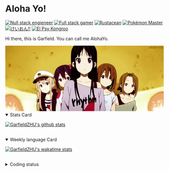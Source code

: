 # Aloha Yo!

[![Null stack engieneer](https://img.shields.io/badge/-Null_stack_engineer-a890f0)](https://github.com/GarfieldZHU)
[![Full stack gamer](https://img.shields.io/badge/-Full_stack_gamer-78c850)](https://steamcommunity.com/profiles/76561198092274492/)
[![Rustacean](https://img.shields.io/badge/-Rustacean-f74c00)](https://www.rust-lang.org/)
[![Pokémon Master](https://img.shields.io/badge/-Pokémon_Master-f8d030)](https://www.pokemon.com/us/pokedex/)
[![けいおん!!](https://img.shields.io/badge/-けいおん!!-f85888)](https://ja.wikipedia.org/wiki/%E6%94%BE%E8%AA%B2%E5%BE%8C%E3%83%86%E3%82%A3%E3%83%BC%E3%82%BF%E3%82%A4%E3%83%A0_(%E3%82%A2%E3%83%AB%E3%83%90%E3%83%A0))
[![El Psy Kongroo](https://img.shields.io/badge/-El_Psy_Kongroo-6890f0)](https://mzh.moegirl.org.cn/zh-hans/El_psy_congroo)


Hi there, this is Garfield. You can call me AlohaYo. 

<img width="640" src="https://raw.githubusercontent.com/GarfieldZHU/GarfieldZHU/master/assets/k-on-5.webp" />


<details open>
<summary>Stats Card</summary>
 
[![GarfieldZHU's github stats](https://github-readme-stats.vercel.app/api?username=GarfieldZHU&show_icons=true&theme=tokyonight)](https://github.com/anuraghazra/github-readme-stats)
 
</details>

<br/>

<details open>
<summary>Weekly language Card</summary>
 
[![GarfieldZHU's wakatime stats](https://github-readme-stats.vercel.app/api/wakatime?username=AlohaYo&theme=nightowl&layout=compact)](https://github.com/GarfieldZHU/GarfieldZHU)


<br/>

</details>

<details>

<summary>Coding status</summary>

<br/>

<!--START_SECTION:waka-->
**🐱 My GitHub Data** 

> 🏆 521 Contributions in the Year 2021
 > 
> 📦 496.4 kB Used in GitHub's Storage 
 > 
> 🚫 Not Opted to Hire
 > 
> 📜 64 Public Repositories 
 > 
> 🔑 36 Private Repositories  
 > 
**I'm a Night 🦉** 

```text
🌞 Morning    101 commits    ████░░░░░░░░░░░░░░░░░░░░░   16.69% 
🌆 Daytime    189 commits    ███████░░░░░░░░░░░░░░░░░░   31.24% 
🌃 Evening    227 commits    █████████░░░░░░░░░░░░░░░░   37.52% 
🌙 Night      88 commits     ███░░░░░░░░░░░░░░░░░░░░░░   14.55%

```


📊 **This Week I Spent My Time On** 

```text
💬 Programming Languages: 
TypeScript               15 hrs 15 mins      █████████████████░░░░░░░░   68.23% 
SCSS                     2 hrs 22 mins       ██░░░░░░░░░░░░░░░░░░░░░░░   10.6% 
Java                     1 hr 27 mins        █░░░░░░░░░░░░░░░░░░░░░░░░   6.55% 
JSON                     1 hr 18 mins        █░░░░░░░░░░░░░░░░░░░░░░░░   5.83% 
JavaScript               1 hr 9 mins         █░░░░░░░░░░░░░░░░░░░░░░░░   5.18%

🔥 Editors: 
VS Code                  20 hrs 34 mins      ███████████████████████░░   91.99% 
IntelliJ                 1 hr 47 mins        ██░░░░░░░░░░░░░░░░░░░░░░░   8.01%

💻 Operating System: 
Mac                      20 hrs 32 mins      ███████████████████████░░   91.86% 
Windows                  1 hr 49 mins        ██░░░░░░░░░░░░░░░░░░░░░░░   8.14%

```


 Last Updated on 26/10/2021
<!--END_SECTION:waka-->

</details>

